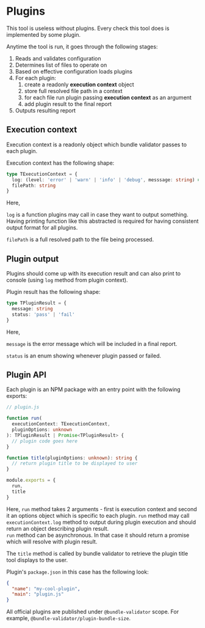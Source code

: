# Plugins

This tool is useless without plugins. Every check this tool does is implemented by some plugin.

Anytime the tool is run, it goes through the following stages:

1. Reads and validates configuration
2. Determines list of files to operate on
3. Based on effective configuration loads plugins
4. For each plugin:
   1. create a readonly **execution context** object
   2. store full resolved file path in a context
   3. for each file run plugin passing **execution context** as an argument
   4. add plugin result to the final report
5. Outputs resulting report

## Execution context

Execution context is a readonly object which bundle validator passes to each plugin.

Execution context has the following shape:

```typescript
type TExecutionContext = {
  log: (level: 'error' | 'warn' | 'info' | 'debug', messsage: string) => void
  filePath: string
}
```

Here,

`log` is a function plugins may call in case they want to output something. Having printing function like this abstracted is required for having consistent output format for all plugins.

`filePath` is a full resolved path to the file being processed.

## Plugin output

Plugins should come up with its execution result and can also print to console (using `log` method from plugin context).

Plugin result has the following shape:

```typescript
type TPluginResult = {
  message: string
  status: 'pass' | 'fail'
}
```

Here,

`message` is the error message which will be included in a final report.

`status` is an enum showing whenever plugin passed or failed.

## Plugin API

Each plugin is an NPM package with an entry point with the following exports:

```typescript
// plugin.js

function run(
  executionContext: TExecutionContext,
  pluginOptions: unknown
): TPluginResult | Promise<TPluginResult> {
  // plugin code goes here
}

function title(pluginOptions: unknown): string {
  // return plugin title to be displayed to user
}

module.exports = {
  run,
  title
}
```

Here, `run` method takes 2 arguments - first is execution context and second it an options object which is specific to each plugin. `run` method may call `executionContext.log` method to output during plugin execution and should return an object describing plugin result.  
`run` method can be asynchronous. In that case it should return a promise which will resolve with plugin result.

The `title` method is called by bundle validator to retrieve the plugin title tool displays to the user.

Plugin's `package.json` in this case has the following look:

```json
{
  "name": "my-cool-plugin",
  "main": "plugin.js"
}
```

All official plugins are published under `@bundle-validator` scope. For example, `@bundle-validator/plugin-bundle-size`.

